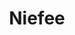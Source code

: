 ---
title: Niefee
github: https://github.com/Niefee
mode: dark
transition: 3s
archetype:
  - Little Bit of Everything
---